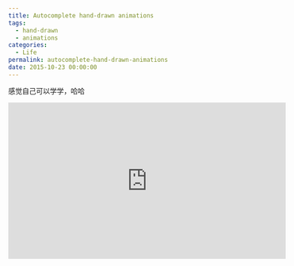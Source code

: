 ```yaml
---
title: Autocomplete hand-drawn animations
tags:
  - hand-drawn
  - animations
categories:
  - Life
permalink: autocomplete-hand-drawn-animations
date: 2015-10-23 00:00:00
---
```


感觉自己可以学学，哈哈



<iframe width="560" height="315" src="https://www.youtube.com/embed/w0YmWiy6sA4" frameborder="0" allowfullscreen></iframe>
